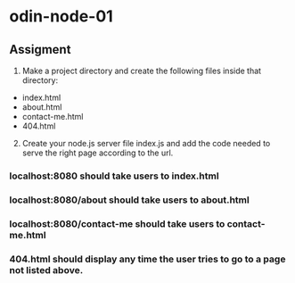 # odin-node-01
## Assigment

1. Make a project directory and create the following files inside that directory:
   
- index.html
- about.html
- contact-me.html
- 404.html

2. Create your node.js server file index.js and add the code needed to serve the right page according to the url.

### localhost:8080 should take users to index.html
### localhost:8080/about should take users to about.html
### localhost:8080/contact-me should take users to contact-me.html
### 404.html should display any time the user tries to go to a page not listed above.
